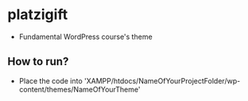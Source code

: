 # platzigift
* Fundamental WordPress course's theme

## How to run?
* Place the code into 'XAMPP/htdocs/NameOfYourProjectFolder/wp-content/themes/NameOfYourTheme'
